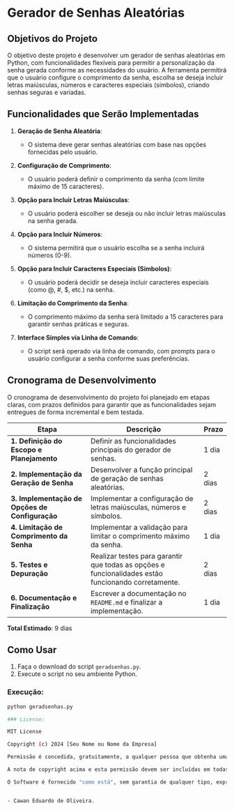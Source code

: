 # Gerador de Senhas Aleatórias

## Objetivos do Projeto

O objetivo deste projeto é desenvolver um gerador de senhas aleatórias em Python, com funcionalidades flexíveis para permitir a personalização da senha gerada conforme as necessidades do usuário. A ferramenta permitirá que o usuário configure o comprimento da senha, escolha se deseja incluir letras maiúsculas, números e caracteres especiais (símbolos), criando senhas seguras e variadas.

## Funcionalidades que Serão Implementadas

1. **Geração de Senha Aleatória**:
   - O sistema deve gerar senhas aleatórias com base nas opções fornecidas pelo usuário.

2. **Configuração de Comprimento**:
   - O usuário poderá definir o comprimento da senha (com limite máximo de 15 caracteres).

3. **Opção para Incluir Letras Maiúsculas**:
   - O usuário poderá escolher se deseja ou não incluir letras maiúsculas na senha gerada.

4. **Opção para Incluir Números**:
   - O sistema permitirá que o usuário escolha se a senha incluirá números (0-9).

5. **Opção para Incluir Caracteres Especiais (Símbolos)**:
   - O usuário poderá decidir se deseja incluir caracteres especiais (como @, #, $, etc.) na senha.

6. **Limitação do Comprimento da Senha**:
   - O comprimento máximo da senha será limitado a 15 caracteres para garantir senhas práticas e seguras.

7. **Interface Simples via Linha de Comando**:
   - O script será operado via linha de comando, com prompts para o usuário configurar a senha conforme suas preferências.

## Cronograma de Desenvolvimento

O cronograma de desenvolvimento do projeto foi planejado em etapas claras, com prazos definidos para garantir que as funcionalidades sejam entregues de forma incremental e bem testada.

| Etapa                             | Descrição                                                                 | Prazo       |
|-----------------------------------|---------------------------------------------------------------------------|-------------|
| **1. Definição do Escopo e Planejamento** | Definir as funcionalidades principais do gerador de senhas.             | 1 dia       |
| **2. Implementação da Geração de Senha** | Desenvolver a função principal de geração de senhas aleatórias.           | 2 dias      |
| **3. Implementação de Opções de Configuração** | Implementar a configuração de letras maiúsculas, números e símbolos.      | 2 dias      |
| **4. Limitação de Comprimento da Senha** | Implementar a validação para limitar o comprimento máximo da senha.       | 1 dia       |
| **5. Testes e Depuração**         | Realizar testes para garantir que todas as opções e funcionalidades estão funcionando corretamente. | 2 dias      |
| **6. Documentação e Finalização** | Escrever a documentação no `README.md` e finalizar a implementação.     | 1 dia       |

**Total Estimado**: 9 dias

## Como Usar

1. Faça o download do script `geradsenhas.py`.
2. Execute o script no seu ambiente Python.

### Execução:
    
```bash
python geradsenhas.py

### License:

MIT License

Copyright (c) 2024 [Seu Nome ou Nome da Empresa]

Permissão é concedida, gratuitamente, a qualquer pessoa que obtenha uma cópia deste software e arquivos de documentação associados (o "Software"), para lidar no Software sem restrição, incluindo sem limitação os direitos de usar, copiar, modificar, mesclar, publicar, distribuir, sublicenciar e/ou vender cópias do Software, e para permitir que as pessoas a quem o Software é fornecido o façam, desde que a seguinte condição seja atendida:

A nota de copyright acima e esta permissão devem ser incluídas em todas as cópias ou partes substanciais do Software.

O Software é fornecido "como está", sem garantia de qualquer tipo, expressa ou implícita, incluindo, mas não se limitando a, garantias de comercialização, adequação a um propósito específico e não violação. Em nenhum caso os autores ou detentores dos direitos autorais serão responsáveis por qualquer reclamação, dano ou outra responsabilidade, seja em uma ação de contrato, ato ilícito ou outro, decorrente de, fora de ou em conexão com o Software ou o uso ou outros negócios no Software.


- Cawan Eduardo de Oliveira.
